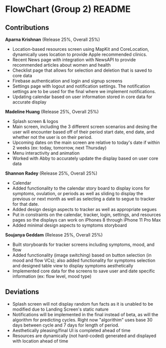 # FlowChart (Group 2) README
## Contributions
**Aparna Krishnan** (Release 25%, Overall 25%)
* Location-based resources screen using MapKit and CoreLocation, dynamically uses location to provide Apple recommended clinics. 
* Recent News page with integration with NewsAPI to provide recommended articles about women and health
* Checklist page that allows for selection and deletion that is saved to core data
* Firebase authentication and login and signup screens 
* Settings page with logout and notification settings. The notification settings are to be used for the final where we implement notifications. 
* Updating calendar based on user information stored in core data for accurate display

**Madeline Huang** (Release 25%, Overall 25%)
* Splash screen & logos
* Main screen, including the 3 different screen scenarios and desing the user will encounter based off of their period start date, end date, and whether not the user is on their period.
* Upcoming dates on the main screen are relative to today's date if within 2 weeks (ex: today, tomorrow, next Thursday)
* Menu interactivity and animation
* Worked with Abby to accurately update the display based on user core data 

**Shannon Radey** (Release 25%, Overall 25%)
* Calendar 
* Added functionality to the calendar story board to display icons for symptoms, ovulation, or periods as well as sliding to display the previous or next month as well as selecting a date to segue to tracker for that date.
* Added design design aspects to tracker as well as appropriate segues  
* Put in constraints on the calendar, tracker, login, settings, and resources pages so the displays can work on iPhones 8 through iPhone 11 Pro Max
* Added minimal design aspects to symptoms storyboard

**Soujanya Geddam** (Release 25%, Overall 25%)
* Built storyboards for tracker screens including symptoms, mood, and flow 
* Added functionality (image switching) based on button selection (in mood and flow VCs); also added functionality for symptoms selection and designed table view to display symptoms aesthetically 
* Implemented core data for the screens to save user and date specific information (ex: flow level, mood type)

## Deviations
* Splash screen will not display random fun facts as it is unabled to be modified due to Landing Screen's static nature
* Notifications will be implemented in the final instead of beta, as will the algorithm for predicting cycles. Right now "algorithim" uses base 30 days between cycle and 7 days for length of period. 
* Aesthetically pleasing/final UI is completed ahead of time
* Resources are dynamically (not hard-coded) generated and displayed with location ahead of time
